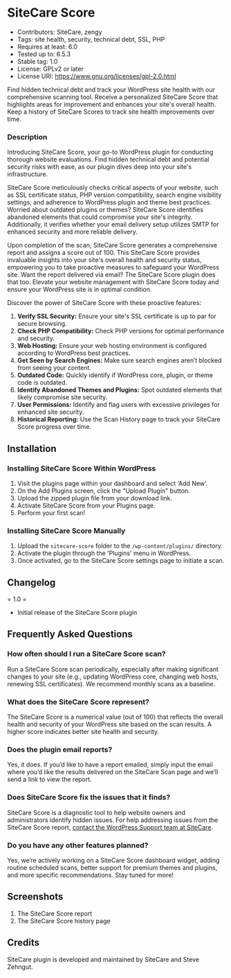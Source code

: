 # SiteCare Score
* Contributors: SiteCare, zengy
* Tags: site health, security, technical debt, SSL, PHP
* Requires at least: 6.0
* Tested up to: 6.5.3
* Stable tag: 1.0
* License: GPLv2 or later
* License URI: https://www.gnu.org/licenses/gpl-2.0.html

Find hidden technical debt and track your WordPress site health with our comprehensive scanning tool. Receive a personalized SiteCare Score that highlights areas for improvement and enhances your site's overall health. Keep a history of SiteCare Scores to track site health improvements over time.

### Description

Introducing SiteCare Score, your go-to WordPress plugin for conducting thorough website evaluations. Find hidden technical debt and potential security risks with ease, as our plugin dives deep into your site's infrastructure.

SiteCare Score meticulously checks critical aspects of your website, such as SSL certificate status, PHP version compatibility, search engine visibility settings, and adherence to WordPress plugin and theme best practices. Worried about outdated plugins or themes? SiteCare Score identifies abandoned elements that could compromise your site's integrity. Additionally, it verifies whether your email delivery setup utilizes SMTP for enhanced security and more reliable delivery.

Upon completion of the scan, SiteCare Score generates a comprehensive report and assigns a score out of 100. This SiteCare Score provides invaluable insights into your site's overall health and security status, empowering you to take proactive measures to safeguard your WordPress site. Want the report delivered via email? The SiteCare Score plugin does that too. Elevate your website management with SiteCare Score today and ensure your WordPress site is in optimal condition.

Discover the power of SiteCare Score with these proactive features:

1. **Verify SSL Security:** Ensure your site's SSL certificate is up to par for secure browsing.
2. **Check PHP Compatibility:** Check PHP versions for optimal performance and security.
3. **Web Hosting:** Ensure your web hosting environment is configured according to WordPress best practices.
4. **Get Seen by Search Engines:** Make sure search engines aren’t blocked from seeing your content.
5. **Outdated Code:** Quickly identify if WordPress core, plugin, or theme code is outdated.
6. **Identify Abandoned Themes and Plugins:** Spot outdated elements that likely compromise site security.
7. **User Permissions:** Identify and flag users with excessive privileges for enhanced site security.
8. **Historical Reporting:** Use the Scan History page to track your SiteCare Score progress over time.

## Installation

### Installing SiteCare Score Within WordPress
1. Visit the plugins page within your dashboard and select ‘Add New’.
2. On the Add Plugins screen, click the "Upload Plugin" button.
3. Upload the zipped plugin file from your download link.
4. Activate SiteCare Score from your Plugins page.
5. Perform your first scan!

### Installing SiteCare Score Manually
1. Upload the `sitecare-score` folder to the `/wp-content/plugins/` directory.
2. Activate the plugin through the 'Plugins' menu in WordPress.
3. Once activated, go to the SiteCare Score settings page to initiate a scan.

## Changelog

= 1.0 =
* Initial release of the SiteCare Score plugin

## Frequently Asked Questions

### How often should I run a SiteCare Score scan?
Run a SiteCare Score scan periodically, especially after making significant changes to your site (e.g., updating WordPress core, changing web hosts, renewing SSL certificates). We recommend monthly scans as a baseline.

### What does the SiteCare Score represent?
The SiteCare Score is a numerical value (out of 100) that reflects the overall health and security of your WordPress site based on the scan results. A higher score indicates better site health and security.

### Does the plugin email reports?
Yes, it does. If you’d like to have a report emailed, simply input the email where you’d like the results delivered on the SiteCare Scan page and we’ll send a link to view the report.

### Does SiteCare Score fix the issues that it finds?
SiteCare Score is a diagnostic tool to help website owners and administrators identify hidden issues. For help addressing issues from the SiteCare Score report, [contact the WordPress Support team at SiteCare](https://sitecare.com/?utm_source=wprepo&utm_medium=link&utm_campaign=sitecarescor).

### Do you have any other features planned?
Yes, we’re actively working on a SiteCare Score dashboard widget, adding routine scheduled scans, better support for premium themes and plugins, and more specific recommendations. Stay tuned for more!

## Screenshots

1. The SiteCare Score report
2. The SiteCare Score history page

## Credits

SiteCare plugin is developed and maintained by SiteCare and Steve Zehngut.
